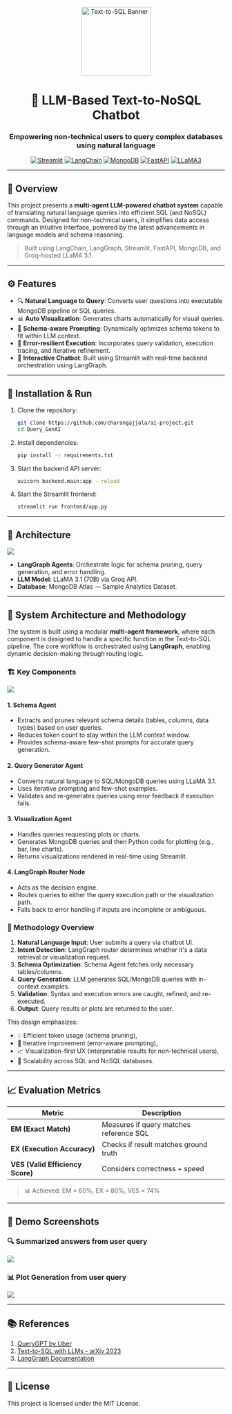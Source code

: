 
<p align="center">
  <img src="Assets/llm_sql_banner.png" height="160" alt="Text-to-SQL Banner"/>
</p>

<h1 align="center">🧠 LLM-Based Text-to-NoSQL Chatbot</h1>
<h3 align="center">Empowering non-technical users to query complex databases using natural language</h3>

<p align="center">
  <a href="https://streamlit.io"><img alt="Streamlit" src="https://img.shields.io/badge/Streamlit-1.33.0-FF4B4B?style=flat-square" /></a>
  <a href="https://www.langchain.com/"><img alt="LangChain" src="https://img.shields.io/badge/LangChain-Agentic-blueviolet?style=flat-square" /></a>
  <a href="https://www.mongodb.com/"><img alt="MongoDB" src="https://img.shields.io/badge/MongoDB-6.0-green?style=flat-square" /></a>
  <a href="https://fastapi.tiangolo.com/"><img alt="FastAPI" src="https://img.shields.io/badge/FastAPI-0.110.1-009688?style=flat-square" /></a>
  <a href="https://huggingface.co/meta-llama"><img alt="LLaMA3" src="https://img.shields.io/badge/LLaMA-3.1-cc66ff?style=flat-square" /></a>
</p>

---

## 📌 Overview

This project presents a **multi-agent LLM-powered chatbot system** capable of translating natural language queries into efficient SQL (and NoSQL) commands. Designed for non-technical users, it simplifies data access through an intuitive interface, powered by the latest advancements in language models and schema reasoning.

> Built using LangChain, LangGraph, Streamlit, FastAPI, MongoDB, and Groq-hosted LLaMA 3.1.

---

## ⚙️ Features

- 🔍 **Natural Language to Query**: Converts user questions into executable MongoDB pipeline or SQL queries.
- 📊 **Auto Visualization**: Generates charts automatically for visual queries.
- 🧠 **Schema-aware Prompting**: Dynamically optimizes schema tokens to fit within LLM context.
- 🔁 **Error-resilient Execution**: Incorporates query validation, execution tracing, and iterative refinement.
- 💬 **Interactive Chatbot**: Built using Streamlit with real-time backend orchestration using LangGraph.

---

## 🚀 Installation & Run

1. Clone the repository:
   ```bash
   git clone https://github.com/charangajjala/ai-project.git
   cd Query_GenAI
   ```

2. Install dependencies:
   ```bash
   pip install -r requirements.txt
   ```

3. Start the backend API server:
   ```bash
   uvicorn backend.main:app --reload
   ```

4. Start the Streamlit frontend:
   ```bash
   streamlit run frontend/app.py
   ```

---

## 🧪 Architecture

![](Assets/2025-06-08-19-23-20.png)

- **LangGraph Agents**: Orchestrate logic for schema pruning, query generation, and error handling.
- **LLM Model**: LLaMA 3.1 (70B) via Groq API.
- **Database**: MongoDB Atlas — Sample Analytics Dataset.

---

## 🧠 System Architecture and Methodology

The system is built using a modular **multi-agent framework**, where each component is designed to handle a specific function in the Text-to-SQL pipeline. The core workflow is orchestrated using **LangGraph**, enabling dynamic decision-making through routing logic.

### 🏗️ Key Components
![](Assets/2025-06-08-19-24-46.png)

#### 1. Schema Agent
- Extracts and prunes relevant schema details (tables, columns, data types) based on user queries.
- Reduces token count to stay within the LLM context window.
- Provides schema-aware few-shot prompts for accurate query generation.

#### 2. Query Generator Agent
- Converts natural language to SQL/MongoDB queries using LLaMA 3.1.
- Uses iterative prompting and few-shot examples.
- Validates and re-generates queries using error feedback if execution fails.

#### 3. Visualization Agent
- Handles queries requesting plots or charts.
- Generates MongoDB queries and then Python code for plotting (e.g., bar, line charts).
- Returns visualizations rendered in real-time using Streamlit.

#### 4. LangGraph Router Node
- Acts as the decision engine.
- Routes queries to either the query execution path or the visualization path.
- Falls back to error handling if inputs are incomplete or ambiguous.

### 🔄 Methodology Overview

1. **Natural Language Input**: User submits a query via chatbot UI.
2. **Intent Detection**: LangGraph router determines whether it's a data retrieval or visualization request.
3. **Schema Optimization**: Schema Agent fetches only necessary tables/columns.
4. **Query Generation**: LLM generates SQL/MongoDB queries with in-context examples.
5. **Validation**: Syntax and execution errors are caught, refined, and re-executed.
6. **Output**: Query results or plots are returned to the user.

This design emphasizes:
- 💡 Efficient token usage (schema pruning),
- 🔁 Iterative improvement (error-aware prompting),
- 📈 Visualization-first UX (interpretable results for non-technical users),
- 🧩 Scalability across SQL and NoSQL databases.

---

## 📈 Evaluation Metrics

| Metric       | Description                                         |
|--------------|-----------------------------------------------------|
| **EM (Exact Match)** | Measures if query matches reference SQL |
| **EX (Execution Accuracy)** | Checks if result matches ground truth  |
| **VES (Valid Efficiency Score)** | Considers correctness + speed      |

> 📊 Achieved: EM = 60%, EX = 80%, VES = 74%

---

## 📸 Demo Screenshots

### 🔍 Summarized answers from user query
![](Assets/2025-06-08-19-26-57.png)


### 📊 Plot Generation from  user query
![](Assets/2025-06-08-19-27-43.png)

---

## 📚 References

1. [QueryGPT by Uber](https://www.uber.com/blog/query-gpt/)
2. [Text-to-SQL with LLMs - arXiv 2023](https://arxiv.org/abs/2304.05320)
3. [LangGraph Documentation](https://docs.langchain.com/docs/langgraph)

---

## 📜 License

This project is licensed under the MIT License.
